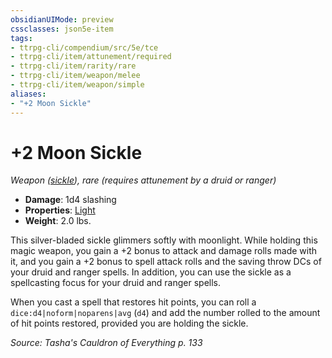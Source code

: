 ```yaml
---
obsidianUIMode: preview
cssclasses: json5e-item
tags:
- ttrpg-cli/compendium/src/5e/tce
- ttrpg-cli/item/attunement/required
- ttrpg-cli/item/rarity/rare
- ttrpg-cli/item/weapon/melee
- ttrpg-cli/item/weapon/simple
aliases: 
- "+2 Moon Sickle"
---
```

# +2 Moon Sickle
*Weapon ([sickle](/3-Mechanics/CLI/items/sickle-xphb.md)), rare (requires attunement by a druid or ranger)*  


- **Damage**: 1d4 slashing
- **Properties**: [Light](/3-Mechanics/CLI/item-properties.md#Light)
- **Weight**: 2.0 lbs.

This silver-bladed sickle glimmers softly with moonlight. While holding this magic weapon, you gain a +2 bonus to attack and damage rolls made with it, and you gain a +2 bonus to spell attack rolls and the saving throw DCs of your druid and ranger spells. In addition, you can use the sickle as a spellcasting focus for your druid and ranger spells.

When you cast a spell that restores hit points, you can roll a `dice:d4|noform|noparens|avg` (`d4`) and add the number rolled to the amount of hit points restored, provided you are holding the sickle.

*Source: Tasha's Cauldron of Everything p. 133*